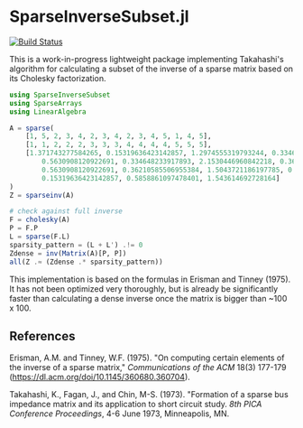 # SparseInverseSubset.jl

[![Build Status](https://github.com/ElOceanografo/SparseInverseSubset.jl/actions/workflows/CI.yml/badge.svg?branch=main)](https://github.com/ElOceanografo/SparseInverseSubset.jl/actions/workflows/CI.yml?query=branch%3Amain)

This is a work-in-progress lightweight package implementing Takahashi's algorithm for 
calculating a subset of the inverse of a sparse matrix based on its Cholesky factorization.

```julia
using SparseInverseSubset
using SparseArrays
using LinearAlgebra

A = sparse(
    [1, 5, 2, 3, 4, 2, 3, 4, 2, 3, 4, 5, 1, 4, 5],
    [1, 1, 2, 2, 2, 3, 3, 3, 4, 4, 4, 4, 5, 5, 5],
    [1.371743277584265, 0.15319636423142857, 1.2974555319793244, 0.334648233917893,
        0.5630908120922691, 0.334648233917893, 2.1530446960842218, 0.36210585506955384,
        0.5630908120922691, 0.36210585506955384, 1.5043721186197785, 0.5858861097478401,
        0.15319636423142857, 0.5858861097478401, 1.543614692728164]
)
Z = sparseinv(A)

# check against full inverse
F = cholesky(A)
P = F.P
L = sparse(F.L)
sparsity_pattern = (L + L') .!= 0
Zdense = inv(Matrix(A)[P, P])
all(Z .≈ (Zdense .* sparsity_pattern))
```

This implementation is based on the formulas in Erisman and Tinney (1975). It has not been
optimized very thoroughly, but is already be significantly faster than calculating a
dense inverse once the matrix is bigger than ~100 x 100.

## References

Erisman, A.M. and Tinney, W.F. (1975). "On computing certain elements of the inverse of a 
sparse matrix," *Communications of the ACM* 18(3) 177-179
(https://dl.acm.org/doi/10.1145/360680.360704).

Takahashi, K., Fagan, J., and Chin, M-S. (1973). "Formation of a sparse bus impedance 
matrix and its application to short circuit study. *8th PICA Conference Proceedings*, 4-6
June 1973, Minneapolis, MN.

